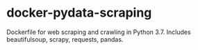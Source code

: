 # docker-pydata-scraping
Dockerfile for web scraping and crawling in Python 3.7.  Includes beautifulsoup, scrapy, requests, pandas.

